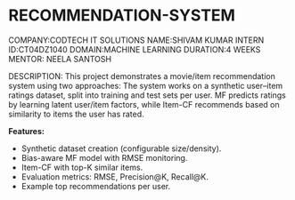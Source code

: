 # RECOMMENDATION-SYSTEM
COMPANY:CODTECH IT SOLUTIONS
NAME:SHIVAM KUMAR
INTERN ID:CT04DZ1040
DOMAIN:MACHINE LEARNING
DURATION:4 WEEKS
MENTOR: NEELA SANTOSH 

DESCRIPTION:
This project demonstrates a movie/item recommendation system using two approaches:
The system works on a synthetic user–item ratings dataset, split into training and test sets per user. MF predicts ratings by learning latent user/item factors, while Item-CF recommends based on similarity to items the user has rated.

**Features:**

* Synthetic dataset creation (configurable size/density).
* Bias-aware MF model with RMSE monitoring.
* Item-CF with top-K similar items.
* Evaluation metrics: RMSE, Precision\@K, Recall\@K.
* Example top recommendations per user.
